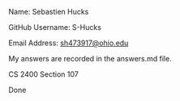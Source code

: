 Name: Sebastien Hucks

GitHub Username: S-Hucks

Email Address: sh473917@ohio.edu

My answers are recorded in the answers.md file.

CS 2400 Section 107

Done
